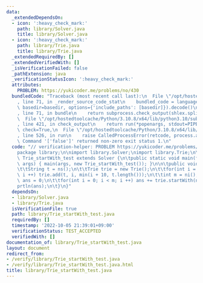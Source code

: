 ```yaml
---
data:
  _extendedDependsOn:
  - icon: ':heavy_check_mark:'
    path: library/Solver.java
    title: library/Solver.java
  - icon: ':heavy_check_mark:'
    path: library/Trie.java
    title: library/Trie.java
  _extendedRequiredBy: []
  _extendedVerifiedWith: []
  _isVerificationFailed: false
  _pathExtension: java
  _verificationStatusIcon: ':heavy_check_mark:'
  attributes:
    PROBLEM: https://yukicoder.me/problems/no/430
  bundledCode: "Traceback (most recent call last):\n  File \"/opt/hostedtoolcache/Python/3.10.8/x64/lib/python3.10/site-packages/onlinejudge_verify/documentation/build.py\"\
    , line 71, in _render_source_code_stat\n    bundled_code = language.bundle(stat.path,\
    \ basedir=basedir, options={'include_paths': [basedir]}).decode()\n  File \"/opt/hostedtoolcache/Python/3.10.8/x64/lib/python3.10/site-packages/onlinejudge_verify/languages/user_defined.py\"\
    , line 71, in bundle\n    return subprocess.check_output(shlex.split(command))\n\
    \  File \"/opt/hostedtoolcache/Python/3.10.8/x64/lib/python3.10/subprocess.py\"\
    , line 421, in check_output\n    return run(*popenargs, stdout=PIPE, timeout=timeout,\
    \ check=True,\n  File \"/opt/hostedtoolcache/Python/3.10.8/x64/lib/python3.10/subprocess.py\"\
    , line 526, in run\n    raise CalledProcessError(retcode, process.args,\nsubprocess.CalledProcessError:\
    \ Command '['false']' returned non-zero exit status 1.\n"
  code: "// verification-helper: PROBLEM https://yukicoder.me/problems/no/430\n\n\
    package library;\n\nimport library.Solver;\nimport library.Trie;\n\npublic class\
    \ Trie_startWith_test extends Solver {\n\tpublic static void main(final String[]\
    \ args) { main(args, new Trie_startWith_test()); }\n\n\tpublic void solve() {\n\
    \t\tString t = ns();\n\t\tTrie trie = new Trie();\n\t\tfor(int i = 0; i < t.length();\
    \ i ++) trie.add(t, i, min(i + 10, t.length()));\n\t\tint m = ni();\n\t\tlong\
    \ ans = 0;\n\t\tfor(int i = 0; i < m; i ++) ans += trie.startWith(ns());\n\t\t\
    prtln(ans);\n\t}\n}"
  dependsOn:
  - library/Solver.java
  - library/Trie.java
  isVerificationFile: true
  path: library/Trie_startWith_test.java
  requiredBy: []
  timestamp: '2022-10-05 21:39:01+09:00'
  verificationStatus: TEST_ACCEPTED
  verifiedWith: []
documentation_of: library/Trie_startWith_test.java
layout: document
redirect_from:
- /verify/library/Trie_startWith_test.java
- /verify/library/Trie_startWith_test.java.html
title: library/Trie_startWith_test.java
---
```

